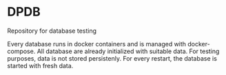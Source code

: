 # DPDB

Repository for database testing

Every database runs in docker containers and is managed with docker-compose. All database are already initialized with suitable data. For testing purposes, data is not stored persistenly. For every restart, the database is started with fresh data.
